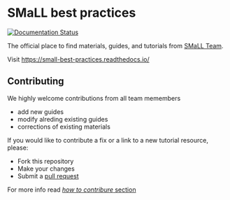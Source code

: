# SMaLL best practices

[![Documentation Status](https://readthedocs.org/projects/small-best-practices/badge/?version=latest)](https://small-best-practices.readthedocs.io/en/latest/?badge=latest)

The official place to find materials, guides, and tutorials from [SMaLL Team](https://www.polito.it/small).

Visit https://small-best-practices.readthedocs.io/

## Contributing

We highly welcome contributions from all team memembers

* add new guides
* modify alreding existing guides
* corrections of existing materials

If you would like to contribute a fix or a link to a new tutorial resource, please:

* Fork this repository
* Make your changes
* Submit a [pull request](https://github.com/DAP93/SMaLL_best_practices/pulls)

For more info read [*how to contribure* section](https://small-best-practices.readthedocs.io/en/latest/pages/how_to_contribute/index.html)
